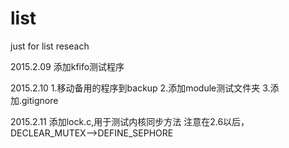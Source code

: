 # list
just for list reseach

2015.2.09
添加kfifo测试程序

2015.2.10
1.移动备用的程序到backup
2.添加module测试文件夹
3.添加.gitignore

2015.2.11
添加lock.c,用于测试内核同步方法
注意在2.6以后，DECLEAR_MUTEX-->DEFINE_SEPHORE
